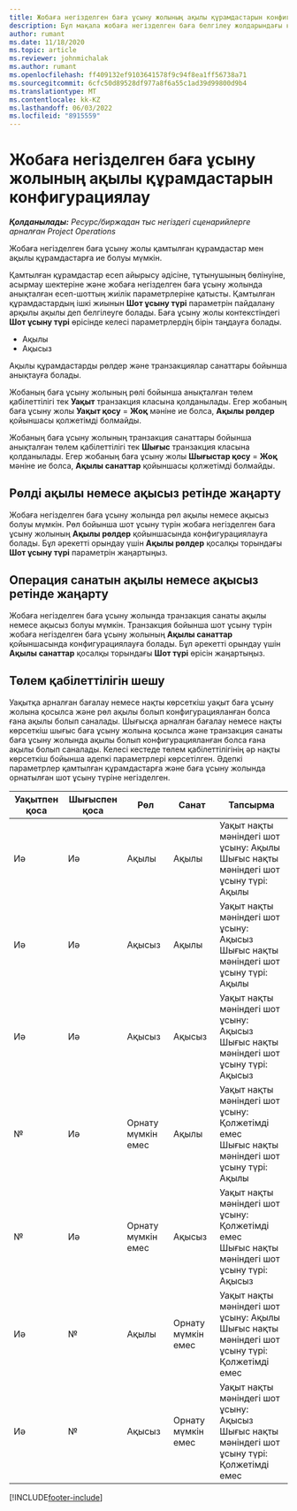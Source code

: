 ```yaml
---
title: Жобаға негізделген баға ұсыну жолының ақылы құрамдастарын конфигурациялау
description: Бұл мақала жобаға негізделген баға белгілеу жолдарындағы қосылған, ақылы және ақы алынбайтын құрамдас бөліктер туралы ақпаратты береді.
author: rumant
ms.date: 11/18/2020
ms.topic: article
ms.reviewer: johnmichalak
ms.author: rumant
ms.openlocfilehash: ff409132ef9103641578f9c94f8ea1ff56738a71
ms.sourcegitcommit: 6cfc50d89528df977a8f6a55c1ad39d99800d9b4
ms.translationtype: MT
ms.contentlocale: kk-KZ
ms.lasthandoff: 06/03/2022
ms.locfileid: "8915559"
---
```

# <a name="configure-the-chargeable-components-of-a-project-based-quote-line"></a>Жобаға негізделген баға ұсыну жолының ақылы құрамдастарын конфигурациялау

_**Қолданылады:** Ресурс/биржадан тыс негіздегі сценарийлерге арналған Project Operations_

Жобаға негізделген баға ұсыну жолы қамтылған құрамдастар мен ақылы құрамдастарға ие болуы мүмкін.

Қамтылған құрамдастар есеп айырысу әдісіне, тұтынушының бөлінуіне, асырмау шектеріне және жобаға негізделген баға ұсыну жолында анықталған есеп-шоттың жиілік параметрлеріне қатысты.
Қамтылған құрамдастардың ішкі жиынын **Шот ұсыну түрі** параметрін пайдалану арқылы ақылы деп белгілеуге болады. Баға ұсыну жолы контекстіндегі **Шот ұсыну түрі** өрісінде келесі параметрлердің бірін таңдауға болады.

   - Ақылы
   - Ақысыз

Ақылы құрамдастарды рөлдер және транзакциялар санаттары бойынша анықтауға болады.

Жобаның баға ұсыну жолының рөлі бойынша анықталған төлем қабілеттілігі тек **Уақыт** транзакция класына қолданылады. Егер жобаның баға ұсыну жолы **Уақыт қосу** = **Жоқ** мәніне ие болса, **Ақылы рөлдер** қойыншасы қолжетімді болмайды.

Жобаның баға ұсыну жолының транзакция санаттары бойынша анықталған төлем қабілеттілігі тек **Шығыс** транзакция класына қолданылады. Егер жобаның баға ұсыну жолы **Шығыстар қосу** = **Жоқ** мәніне ие болса, **Ақылы санаттар** қойыншасы қолжетімді болмайды.

## <a name="update-a-role-to-be-chargeable-or-non-chargeable"></a>Рөлді ақылы немесе ақысыз ретінде жаңарту
Жобаға негізделген баға ұсыну жолында рөл ақылы немесе ақысыз болуы мүмкін. Рөл бойынша шот ұсыну түрін жобаға негізделген баға ұсыну жолының **Ақылы рөлдер** қойыншасында конфигурациялауға болады. Бұл әрекетті орындау үшін **Ақылы рөлдер** қосалқы торындағы **Шот ұсыну түрі** параметрін жаңартыңыз. 

## <a name="update-a-transaction-category-to-be-chargeable-or-non-chargeable"></a>Операция санатын ақылы немесе ақысыз ретінде жаңарту
Жобаға негізделген баға ұсыну жолында транзакция санаты ақылы немесе ақысыз болуы мүмкін. Транзакция бойынша шот ұсыну түрін жобаға негізделген баға ұсыну жолының **Ақылы санаттар** қойыншасында конфигурациялауға болады. Бұл әрекетті орындау үшін **Ақылы санаттар** қосалқы торындағы **Шот түрі** өрісін жаңартыңыз. 

## <a name="resolve-chargeability"></a>Төлем қабілеттілігін шешу

Уақытқа арналған бағалау немесе нақты көрсеткіш уақыт баға ұсыну жолына қосылса және рөл ақылы болып конфигурацияланған болса ғана ақылы болып саналады.
Шығысқа арналған бағалау немесе нақты көрсеткіш шығыс баға ұсыну жолына қосылса және транзакция санаты баға ұсыну жолында ақылы болып конфигурацияланған болса ғана ақылы болып саналады. Келесі кестеде төлем қабілеттілігінің әр нақты көрсеткіш бойынша әдепкі параметрлері көрсетілген. Әдепкі параметрлер қамтылған құрамдастарға және баға ұсыну жолында орнатылған шот ұсыну түріне негізделген.

| Уақытпен қоса | Шығыспен қоса | Рөл | Санат | Тапсырма |
| --- | --- | --- | --- | --- |
| Иә | Иә | Ақылы | Ақылы | Уақыт нақты мәніндегі шот ұсыну: Ақылы </br>Шығыс нақты мәніндегі шот ұсыну түрі: Ақылы |
| Иә | Иә | Ақысыз | Ақылы | Уақыт нақты мәніндегі шот ұсыну: Ақысыз </br>Шығыс нақты мәніндегі шот ұсыну түрі: Ақылы |
| Иә | Иә | Ақысыз | Ақысыз | Уақыт нақты мәніндегі шот ұсыну: Ақысыз </br>Шығыс нақты мәніндегі шот ұсыну түрі: Ақысыз |
| № | Иә | Орнату мүмкін емес | Ақылы | Уақыт нақты мәніндегі шот ұсыну: Қолжетімді емес </br>Шығыс нақты мәніндегі шот ұсыну түрі: Ақылы |
| № | Иә | Орнату мүмкін емес | Ақысыз | Уақыт нақты мәніндегі шот ұсыну: Қолжетімді емес </br>Шығыс нақты мәніндегі шот ұсыну түрі: Ақысыз |
| Иә | № | Ақылы | Орнату мүмкін емес | Уақыт нақты мәніндегі шот ұсыну: Ақылы </br>Шығыс нақты мәніндегі шот ұсыну түрі: Қолжетімді емес |
| Иә | № | Ақысыз | Орнату мүмкін емес | Уақыт нақты мәніндегі шот ұсыну: Ақысыз </br> Шығыс нақты мәніндегі шот ұсыну түрі: Қолжетімді емес |


[!INCLUDE[footer-include](../includes/footer-banner.md)]